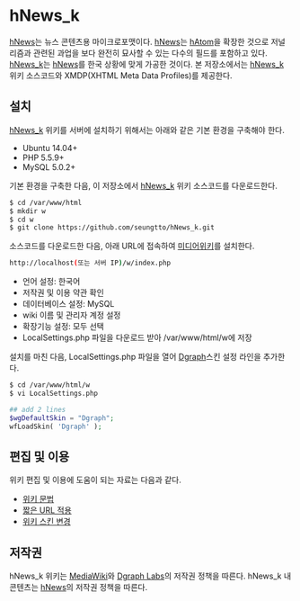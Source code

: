 # hNews_k

[hNews](http://microformats.org/wiki/hnews)는 뉴스 콘텐츠용 마이크로포맷이다.
[hNews](http://microformats.org/wiki/hnews)는 [hAtom](http://microformats.org/wiki/hAtom)을 확장한 것으로 저널리즘과 관련된 과업을 보다 완전히 묘사할 수 있는 다수의 필드를 포함하고 있다.
[hNews_k](http://gemenon.snu.ac.kr:8888/wiki/Main_Page)는 [hNews](http://microformats.org/wiki/hnews)를 한국 상황에 맞게 가공한 것이다.
본 저장소에서는 [hNews_k](http://gemenon.snu.ac.kr:8888/wiki/Main_Page) 위키 소스코드와 XMDP(XHTML Meta Data Profiles)를 제공한다.


## 설치

[hNews_k](http://gemenon.snu.ac.kr:8888/wiki/Main_Page) 위키를 서버에 설치하기 위해서는 아래와 같은 기본 환경을 구축해야 한다.
 * Ubuntu 14.04+
 * PHP 5.5.9+
 * MySQL 5.0.2+

기본 환경을 구축한 다음, 이 저장소에서 [hNews_k](http://gemenon.snu.ac.kr:8888/wiki/Main_Page) 위키 소스코드를 다운로드한다.

```bash
$ cd /var/www/html
$ mkdir w
$ cd w
$ git clone https://github.com/seungtto/hNews_k.git
```

소스코드를 다운로드한 다음, 아래 URL에 접속하여 [미디어위키](https://www.mediawiki.org/)를 설치한다.
```bash
http://localhost(또는 서버 IP)/w/index.php
```
 * 언어 설정: 한국어
 * 저작권 및 이용 약관 확인
 * 데이터베이스 설정: MySQL
 * wiki 이름 및 관리자 계정 설정
 * 확장기능 설정: 모두 선택
 * LocalSettings.php 파일을 다운로드 받아 /var/www/html/w에 저장

설치를 마친 다음, LocalSettings.php 파일을 열어 [Dgraph](https://www.mediawiki.org/wiki/Skin:Dgraph)스킨 설정 라인을 추가한다.

```bash
$ cd /var/www/html/w
$ vi LocalSettings.php
```

```php
## add 2 lines
$wgDefaultSkin = "Dgraph";
wfLoadSkin( 'Dgraph' );
```


## 편집 및 이용

위키 편집 및 이용에 도움이 되는 자료는 다음과 같다.
 * [위키 문법](https://ko.wikipedia.org/wiki/%EC%9C%84%ED%82%A4%EB%B0%B1%EA%B3%BC:%EC%9C%84%ED%82%A4_%EB%AC%B8%EB%B2%95)
 * [짧은 URL 적용](http://zetawiki.com/wiki/%EB%AF%B8%EB%94%94%EC%96%B4%EC%9C%84%ED%82%A4_%EA%B0%84%ED%8E%B8URL_%EC%A0%81%EC%9A%A9)
 * [위키 스킨 변경](https://www.mediawiki.org/wiki/Category:All_skins)

 
## 저작권

hNews_k 위키는 [MediaWiki](https://www.mediawiki.org/)와 [Dgraph Labs](https://dgraph.io/)의 저작권 정책을 따른다.
hNews_k 내 콘텐츠는 [hNews](http://microformats.org/wiki/hnews)의 저작권 정책을 따른다.
